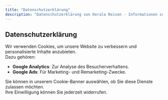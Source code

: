 ```yaml
---
title: "Datenschutzerklärung"
description: "Datenschutzerklärung von Kerala Reisen - Informationen zum Umgang mit Cookies und personenbezogenen Daten."
---
```


## Datenschutzerklärung

Wir verwenden Cookies, um unsere Website zu verbessern und personalisierte Inhalte anzubieten.  
Dazu gehören:

- **Google Analytics**: Zur Analyse des Besucherverhaltens.  
- **Google Ads**: Für Marketing- und Remarketing-Zwecke.  

Sie können in unserem Cookie-Banner auswählen, ob Sie diese Dienste zulassen möchten.  
Ihre Einwilligung können Sie jederzeit widerrufen.
